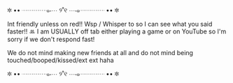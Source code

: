 ✼ •• ┈┈┈┈๑⋅⋯ ୨˚୧ ⋯⋅๑┈┈┈┈ •• ✼

Int friendly unless on red!! Wsp / Whisper to so I can see what you said faster!! ꔛ I am USUALLY off tab either playing a game or on YouTube so I'm sorry if we don't respond fast! 

We do not mind making new friends at all and do not mind being touched/booped/kissed/ext ext haha

✼ •• ┈┈┈┈๑⋅⋯ ୨˚୧ ⋯⋅๑┈┈┈┈ •• ✼

